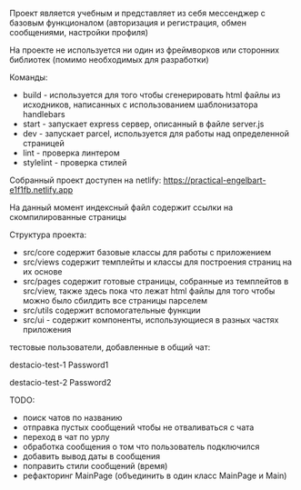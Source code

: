 Проект является учебным и представляет из себя мессенджер с базовым функционалом (авторизация и регистрация, обмен сообщениями, настройки профиля)

На проекте не используется ни один из фреймворков или сторонних библиотек (помимо необходимых для разработки)

Команды:

- build - используется для того чтобы сгенерировать html файлы из исходников, написанных с использованием шаблонизатора handlebars
- start - запускает express сервер, описанный в файле server.js
- dev - запускает parcel, используется для работы над определенной страницей
- lint - проверка линтером
- stylelint - проверка стилей

Собранный проект доступен на netlify:
https://practical-engelbart-e1f1fb.netlify.app

На данный момент индексный файл содержит ссылки на скомпилированные страницы

Структура проекта:

- src/core содержит базовые классы для работы с приложением
- src/views содержит темплейты и классы для построения страниц на их основе
- src/pages содержит готовые страницы, собранные из темплейтов в src/view, также здесь пока что лежат html файлы для того чтобы можно было сбилдить все страницы парселем
- src/utils содержит вспомогательные функции
- src/ui - содержит компоненты, использующиеся в разных частях приложения

тестовые пользователи, добавленные в общий чат:

destacio-test-1
Password1

destacio-test-2
Password2

TODO:

- поиск чатов по названию
- отправка пустых сообщений чтобы не отваливаться с чата
- переход в чат по урлу
- обработка сообщения о том что пользователь подключился
- добавить вывод даты в сообщения
- поправить стили сообщений (время)
- рефакторинг MainPage (объединить в один класс MainPage и Main)

